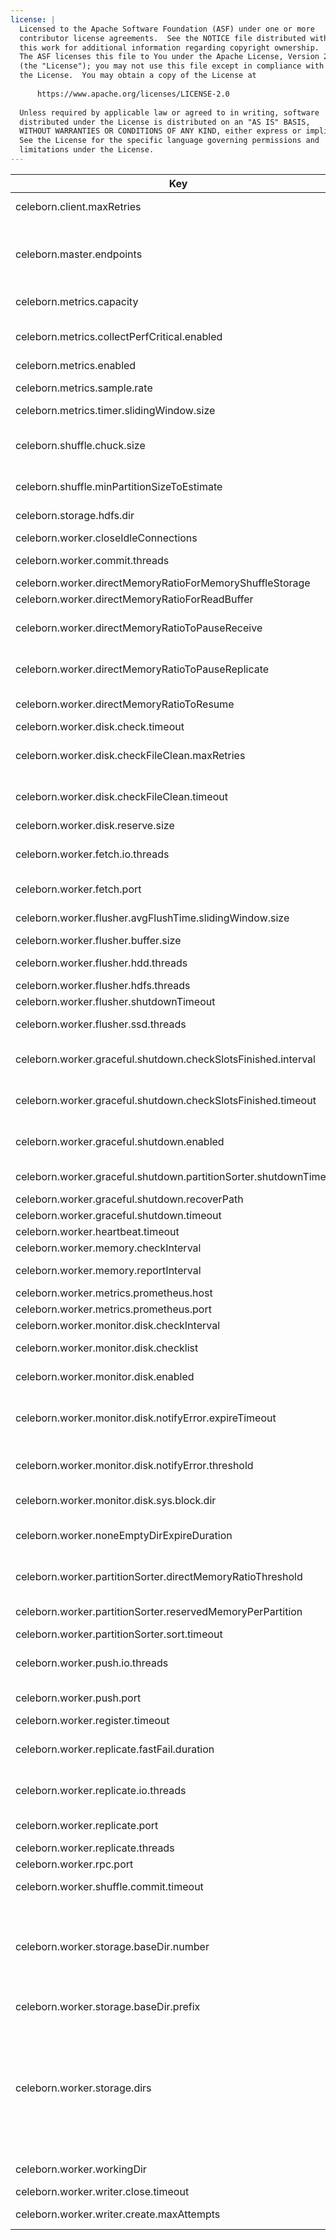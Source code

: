 ```yaml
---
license: |
  Licensed to the Apache Software Foundation (ASF) under one or more
  contributor license agreements.  See the NOTICE file distributed with
  this work for additional information regarding copyright ownership.
  The ASF licenses this file to You under the Apache License, Version 2.0
  (the "License"); you may not use this file except in compliance with
  the License.  You may obtain a copy of the License at
  
      https://www.apache.org/licenses/LICENSE-2.0
  
  Unless required by applicable law or agreed to in writing, software
  distributed under the License is distributed on an "AS IS" BASIS,
  WITHOUT WARRANTIES OR CONDITIONS OF ANY KIND, either express or implied.
  See the License for the specific language governing permissions and
  limitations under the License.
---
```


<!--begin-include-->
| Key | Default | Description | Since |
| --- | ------- | ----------- | ----- |
| celeborn.client.maxRetries | 15 | Max retry times for client to connect master endpoint | 0.2.0 | 
| celeborn.master.endpoints | &lt;localhost&gt;:9097 | Endpoints of master nodes for celeborn client to connect, allowed pattern is: `<host1>:<port1>[,<host2>:<port2>]*`, e.g. `clb1:9097,clb2:9098,clb3:9099`. If the port is omitted, 9097 will be used. | 0.2.0 | 
| celeborn.metrics.capacity | 4096 | The maximum number of metrics which a source can use to generate output strings. | 0.2.0 | 
| celeborn.metrics.collectPerfCritical.enabled | false | It controls whether to collect metrics which may affect performance. When enable, Celeborn collects them. | 0.2.0 | 
| celeborn.metrics.enabled | true | When true, enable metrics system. | 0.2.0 | 
| celeborn.metrics.sample.rate | 1.0 | It controls if Celeborn collect timer metrics for some operations. Its value should be in [0.0, 1.0]. | 0.2.0 | 
| celeborn.metrics.timer.slidingWindow.size | 4096 | The sliding window size of timer metric. | 0.2.0 | 
| celeborn.shuffle.chuck.size | 8m | Max chunk size of reducer's merged shuffle data. For example, if a reducer's shuffle data is 128M and the data will need 16 fetch chunk requests to fetch. | 0.2.0 | 
| celeborn.shuffle.minPartitionSizeToEstimate | 8mb | Ignore partition size smaller than this configuration of partition size for estimation. | 0.2.0 | 
| celeborn.storage.hdfs.dir | &lt;undefined&gt; | HDFS dir configuration for Celeborn to access HDFS. | 0.2.0 | 
| celeborn.worker.closeIdleConnections | false | Whether worker will close idle connections. | 0.2.0 | 
| celeborn.worker.commit.threads | 32 | Thread number of worker to commit shuffle data files asynchronously. | 0.2.0 | 
| celeborn.worker.directMemoryRatioForMemoryShuffleStorage | 0.1 | Max ratio of direct memory to store shuffle data | 0.2.0 | 
| celeborn.worker.directMemoryRatioForReadBuffer | 0.1 | Max ratio of direct memory for read buffer | 0.2.0 | 
| celeborn.worker.directMemoryRatioToPauseReceive | 0.85 | If direct memory usage reaches this limit, the worker will stop to receive data from Celeborn shuffle clients. | 0.2.0 | 
| celeborn.worker.directMemoryRatioToPauseReplicate | 0.95 | If direct memory usage reaches this limit, the worker will stop to receive replication data from other workers. | 0.2.0 | 
| celeborn.worker.directMemoryRatioToResume | 0.5 | If direct memory usage is less than this limit, worker will resume. | 0.2.0 | 
| celeborn.worker.disk.check.timeout | 30s | Timeout time for worker check device status. | 0.2.0 | 
| celeborn.worker.disk.checkFileClean.maxRetries | 3 | The number of retries for a worker to check if the working directory is cleaned up before registering with the master. | 0.2.0 | 
| celeborn.worker.disk.checkFileClean.timeout | 1000ms | The wait time per retry for a worker to check if the working directory is cleaned up before registering with the master. | 0.2.0 | 
| celeborn.worker.disk.reserve.size | 5G | Celeborn worker reserved space for each disk. | 0.2.0 | 
| celeborn.worker.fetch.io.threads | &lt;undefined&gt; | Netty IO thread number of worker to handle client fetch data. The default threads number is `size(celeborn.worker.storage.dirs)*2`. | 0.2.0 | 
| celeborn.worker.fetch.port | 0 | Server port for Worker to receive fetch data request from ShuffleClient. | 0.2.0 | 
| celeborn.worker.flusher.avgFlushTime.slidingWindow.size | 20 | The size of sliding windows used to calculate statistics about flushed time and count. | 0.2.0 | 
| celeborn.worker.flusher.buffer.size | 256k | Size of buffer used by a single flusher. | 0.2.0 | 
| celeborn.worker.flusher.hdd.threads | 1 | Flusher's thread count per disk used for write data to HDD disks. | 0.2.0 | 
| celeborn.worker.flusher.hdfs.threads | 4 | Flusher's thread count used for write data to HDFS. | 0.2.0 | 
| celeborn.worker.flusher.shutdownTimeout | 3s | Timeout for a flusher to shutdown. | 0.2.0 | 
| celeborn.worker.flusher.ssd.threads | 8 | Flusher's thread count per disk used for write data to SSD disks. | 0.2.0 | 
| celeborn.worker.graceful.shutdown.checkSlotsFinished.interval | 1s | The wait interval of checking whether all released slots to be committed or destroyed during worker graceful shutdown | 0.2.0 | 
| celeborn.worker.graceful.shutdown.checkSlotsFinished.timeout | 480s | The wait time of waiting for the released slots to be committed or destroyed during worker graceful shutdown. | 0.2.0 | 
| celeborn.worker.graceful.shutdown.enabled | false | When true, during worker shutdown, the worker will wait for all released slots to be committed or destroyed. | 0.2.0 | 
| celeborn.worker.graceful.shutdown.partitionSorter.shutdownTimeout | 120s | The wait time of waiting for sorting partition files during worker graceful shutdown. | 0.2.0 | 
| celeborn.worker.graceful.shutdown.recoverPath | &lt;tmp&gt;/recover | The path to store levelDB. | 0.2.0 | 
| celeborn.worker.graceful.shutdown.timeout | 600s | The worker's graceful shutdown timeout time. | 0.2.0 | 
| celeborn.worker.heartbeat.timeout | 120s | Worker heartbeat timeout. | 0.2.0 | 
| celeborn.worker.memory.checkInterval | 10ms | Interval of worker direct memory checking. | 0.2.0 | 
| celeborn.worker.memory.reportInterval | 10s | Interval of worker direct memory tracker reporting to log. | 0.2.0 | 
| celeborn.worker.metrics.prometheus.host | 0.0.0.0 | Worker's Prometheus host. | 0.2.0 | 
| celeborn.worker.metrics.prometheus.port | 9096 | Worker's Prometheus port. | 0.2.0 | 
| celeborn.worker.monitor.disk.checkInterval | 60s | Intervals between device monitor to check disk. | 0.2.0 | 
| celeborn.worker.monitor.disk.checklist | readwrite,diskusage | Monitor type for disk, available items are: iohang, readwrite and diskusage. | 0.2.0 | 
| celeborn.worker.monitor.disk.enabled | true | When true, worker will monitor device and report to master. | 0.2.0 | 
| celeborn.worker.monitor.disk.notifyError.expireTimeout | 1h | The expire timeout of non-critical device error. Only notify critical error when the number of non-critical errors for a period of time exceeds threshold. | 0.2.0 | 
| celeborn.worker.monitor.disk.notifyError.threshold | 64 | Device monitor will only notify critical error once the accumulated valid non-critical error number exceeding this threshold. | 0.2.0 | 
| celeborn.worker.monitor.disk.sys.block.dir | /sys/block | The directory where linux file block information is stored. | 0.2.0 | 
| celeborn.worker.noneEmptyDirExpireDuration | 1d | If a non-empty application shuffle data dir have not been operated during le duration time, will mark this application as expired. | 0.2.0 | 
| celeborn.worker.partitionSorter.directMemoryRatioThreshold | 0.1 | Max ratio of partition sorter's memory for sorting, when reserved memory is higher than max partition sorter memory, partition sorter will stop sorting. | 0.2.0 | 
| celeborn.worker.partitionSorter.reservedMemoryPerPartition | 1mb | Initial reserve memory when sorting a shuffle file off-heap. | 0.2.0 | 
| celeborn.worker.partitionSorter.sort.timeout | 220s | Timeout for a shuffle file to sort. | 0.2.0 | 
| celeborn.worker.push.io.threads | &lt;undefined&gt; | Netty IO thread number of worker to handle client push data. The default threads number is `size(celeborn.worker.storage.dirs)*2`. | 0.2.0 | 
| celeborn.worker.push.port | 0 | Server port for Worker to receive push data request from ShuffleClient. | 0.2.0 | 
| celeborn.worker.register.timeout | 180s | Worker register timeout. | 0.2.0 | 
| celeborn.worker.replicate.fastFail.duration | 60s | If a replicate request not replied during the duration, worker will mark the replicate data request as failed. | 0.2.0 | 
| celeborn.worker.replicate.io.threads | &lt;undefined&gt; | Netty IO thread number of worker to replicate shuffle data. The default threads number is `size(celeborn.worker.storage.dirs)*2`. | 0.2.0 | 
| celeborn.worker.replicate.port | 0 | Server port for Worker to receive replicate data request from other Workers. | 0.2.0 | 
| celeborn.worker.replicate.threads | 64 | Thread number of worker to replicate shuffle data. | 0.2.0 | 
| celeborn.worker.rpc.port | 0 | Server port for Worker to receive RPC request. | 0.2.0 | 
| celeborn.worker.shuffle.commit.timeout | &lt;value of celeborn.rpc.askTimeout&gt; | Timeout for a Celeborn worker to commit files of a shuffle. | 0.2.0 | 
| celeborn.worker.storage.baseDir.number | 16 | How many directories will be used if `celeborn.worker.storage.dirs` is not set. The directory name is a combination of `celeborn.worker.storage.baseDir.prefix` and from one(inclusive) to `celeborn.worker.storage.baseDir.number`(inclusive) step by one. | 0.2.0 | 
| celeborn.worker.storage.baseDir.prefix | /mnt/disk | Base directory for Celeborn worker to write if `celeborn.worker.storage.dirs` is not set. | 0.2.0 | 
| celeborn.worker.storage.dirs | &lt;undefined&gt; | Directory list to store shuffle data. It's recommended to configure one directory on each disk. Storage size limit can be set for each directory. For the sake of performance, there should be no more than 2 flush threads on the same disk partition if you are using HDD, and should be 8 or more flush threads on the same disk partition if you are using SSD. For example: `dir1[:capacity=][:disktype=][:flushthread=],dir2[:capacity=][:disktype=][:flushthread=]` | 0.2.0 | 
| celeborn.worker.workingDir | hadoop/rss-worker/shuffle_data | Worker's working dir path name. | 0.2.0 | 
| celeborn.worker.writer.close.timeout | 120s | Timeout for a file writer to close | 0.2.0 | 
| celeborn.worker.writer.create.maxAttempts | 3 | Retry count for a file writer to create if its creation was failed. | 0.2.0 | 
<!--end-include-->
